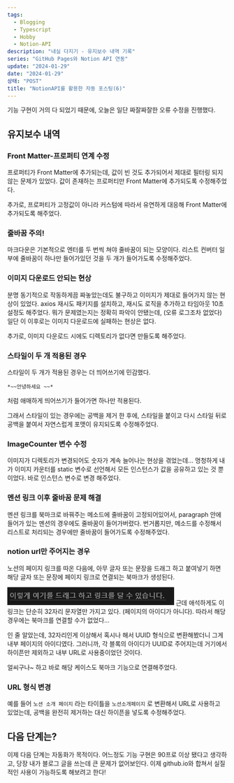```yaml
---
tags:
  - Blogging
  - Typescript
  - Hobby
  - Notion-API
description: "내실 다지기 - 유지보수 내역 기록"
series: "GitHub Pages와 Notion API 연동"
update: "2024-01-29"
date: "2024-01-29"
상태: "POST"
title: "NotionAPI를 활용한 자동 포스팅(6)"
---
```

기능 구현이 거의 다 되었기 때문에, 오늘은 일단 짜잘짜잘한 오류 수정을 진행했다. 

## 유지보수 내역

### Front Matter-프로퍼티 연계 수정

프로퍼티가 Front Matter에 추가되는데, 값이 빈 것도 추가되어서 제대로 필터링 되지 않는 문제가 있었다. 값이 존재하는 프로퍼티만 Front Matter에 추가되도록 수정해주었다. 

추가로, 프로퍼티가 고정값이 아니라 커스텀에 따라서 유연하게 대응해 Front Matter에 추가되도록 해주었다. 

### 줄바꿈 주의!

마크다운은 기본적으로 엔터를 두 번씩 쳐야 줄바꿈이 되는 모양이다. 리스트 컨버터 일부에 줄바꿈이 하나만 들어가있던 것을 두 개가 들어가도록 수정해주었다. 

### 이미지 다운로드 안되는 현상

분명 동기적으로 작동하게끔 짜놓았는데도 불구하고 이미지가 제대로 들어가지 않는 현상이 있었다.  axios 재시도 패키지를 설치하고, 재시도 로직을 추가하고 타임아웃 10초 설정도 해주었다. 뭐가 문제였는지는 정확히 파악이 안됐는데, (오류 로그조차 없었다) 일단 이 이후로는 이미지 다운로드에 실패하는 현상은 없다. 

추가로, 이미지 다운로드 시에도 디렉토리가 없다면 만들도록 해주었다. 

### 스타일이 두 개 적용된 경우 

스타일이 두 개가 적용된 경우는 더 띄어쓰기에 민감했다. 

```plain text
*~~안녕하세요 ~~*
```

처럼 애매하게 띄어쓰기가 들어가면 하나만 적용된다. 

그래서 스타일이 있는 경우에는 공백을 제거 한 후에, 스타일을 붙이고 다시 스타일 뒤로 공백을 붙여서 자연스럽게 포맷이 유지되도록 수정해주었다. 

### ImageCounter 변수 수정

이미지가 디렉토리가 변경되어도 숫자가 계속 늘어나는 현상을 겪었는데… 멍청하게 내가 이미지 카운터를 static 변수로 선언해서 모든 인스턴스가 값을 공유하고 있는 것 뿐이었다. 바로 인스턴스 변수로 변경 해주었다. 

### 멘션 링크 이후 줄바꿈 문제 해결

멘션 링크를 북마크로 바꿔주는 메소드에 줄바꿈이 고정되어있어서, paragraph 안에 들어가 있는 멘션의 경우에도 줄바꿈이 들어가버렸다. 번거롭지만, 메소드를 수정해서 리스트로 처리되는 경우에만 줄바꿈이 들어가도록 수정해주었다. 

### notion url만 주어지는 경우

노션의 페이지 링크를 따온 다음에, 아무 글자 또는 문장을 드래그 하고 붙여넣기 하면 해당 글자 또는 문장에 페이지 링크로 연결되는 북마크가 생성된다. 

![이렇게, 이 하이퍼링크는 노션 내부의 모 페이지로 연결된다. /xxxx… 만의 주소를 갖고 있다. ](image1.png)
근데 애석하게도 이 링크는 단순히 32자리 문자열만 가지고 있다. (페이지의 아이디가 아니다). 따라서 해당 경우에는 북마크를 연결할 수가 없었다… 

인 줄 알았는데, 32자리인게 이상해서 혹시나 해서 UUID 형식으로 변환해봤더니 그게 내부 페이지의 아이디였다. 그러니까, 각 블록의 아이디가 UUID로 주어지는데 거기에서 하이픈만 제외하고 내부 URL로 사용중이었던 것이다. 

얼씨구나~ 하고 바로 해당 케이스도 북마크 기능으로 연결해주었다. 

### URL 형식 변경

예를 들어 `노션 소개 페이지` 라는 타이틀을 `노션소개페이지` 로 변환해서 URL로 사용하고 있었는데, 공백을 완전히 제거하는 대신 하이픈을 넣도록 수정해주었다. 

## 다음 단계는? 

이제 다음 단계는 자동화가 목적이다. 어느정도 기능 구현은 90프로 이상 됐다고 생각하고, 당장 내가 블로그 글을 쓰는데 큰 문제가 없어보인다. 이제 github.io와 합쳐서 실질적인 사용이 가능하도록 해보려고 한다!

